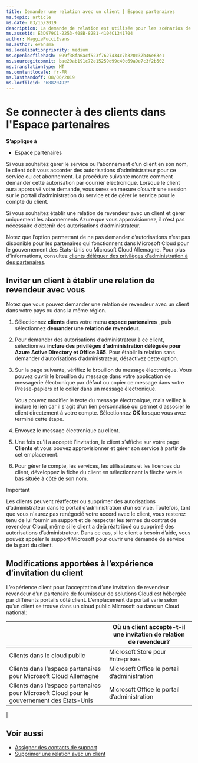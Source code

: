 ```yaml
---
title: Demander une relation avec un client | Espace partenaires
ms.topic: article
ms.date: 03/15/2019
description: La demande de relation est utilisée pour les scénarios de type Multipartenaire et Multicanal. Elle est également utile si un client supprime vos privilèges d’administration délégués et que vous devez les restaurer pour fournir des services d’approvisionnement ou de support.
ms.assetid: E3D979C1-2253-408B-82B1-4104C1341704
author: MaggiePucciEvans
ms.author: evansma
ms.localizationpriority: medium
ms.openlocfilehash: 099f38fa6acf523f7627434c7b320c37b46e63e1
ms.sourcegitcommit: bae29ab191c72e15259d99c40c69a9e7c3f2b502
ms.translationtype: MT
ms.contentlocale: fr-FR
ms.lasthandoff: 08/06/2019
ms.locfileid: "68820492"
---
```

# <a name="connect-with-customers-in-partner-center"></a>Se connecter à des clients dans l'Espace partenaires

**S’applique à**

-  Espace partenaires

Si vous souhaitez gérer le service ou l’abonnement d’un client en son nom, le client doit vous accorder des autorisations d’administrateur pour ce service ou cet abonnement. La procédure suivante montre comment demander cette autorisation par courrier électronique. Lorsque le client aura approuvé votre demande, vous serez en mesure d’ouvrir une session sur le portail d’administration du service et de gérer le service pour le compte du client.

Si vous souhaitez établir une relation de revendeur avec un client et gérer uniquement les abonnements Azure que vous approvisionnez, il n’est pas nécessaire d’obtenir des autorisations d’administrateur.

Notez que l’option permettant de ne pas demander d’autorisations n’est pas disponible pour les partenaires qui fonctionnent dans Microsoft Cloud pour le gouvernement des États-Unis ou Microsoft Cloud Allemagne. Pour plus d’informations, consultez [clients déléguer des privilèges d’administration à des partenaires](https://docs.microsoft.com/partner-center/customers_revoke_admin_privileges).


## <a name="invite-a-customer-to-establish-a-reseller-relationship-with-you"></a>Inviter un client à établir une relation de revendeur avec vous

Notez que vous pouvez demander une relation de revendeur avec un client dans votre pays ou dans la même région.

1.  Sélectionnez **clients** dans votre menu **espace partenaires** , puis sélectionnez **demander une relation de revendeur**.

2.  Pour demander des autorisations d’administrateur à ce client, sélectionnez **inclure des privilèges d’administration déléguée pour Azure Active Directory et Office 365**. Pour établir la relation sans demander d’autorisations d’administrateur, désactivez cette option. 

3.  Sur la page suivante, vérifiez le brouillon du message électronique. Vous pouvez ouvrir le brouillon du message dans votre application de messagerie électronique par défaut ou copier ce message dans votre Presse-papiers et le coller dans un message électronique. 

    Vous pouvez modifier le texte du message électronique, mais veillez à inclure le lien car il s'agit d'un lien personnalisé qui permet d'associer le client directement à votre compte. Sélectionnez **OK** lorsque vous avez terminé cette étape.

3.  Envoyez le message électronique au client.

5.  Une fois qu'il a accepté l’invitation, le client s’affiche sur votre page **Clients** et vous pouvez approvisionner et gérer son service à partir de cet emplacement.

 
6.  Pour gérer le compte, les services, les utilisateurs et les licences du client, développez la fiche du client en sélectionnant la flèche vers le bas située à côté de son nom.


> [!IMPORTANT]  
> Les clients peuvent réaffecter ou supprimer des autorisations d’administrateur dans le portail d’administration d’un service. Toutefois, tant que vous n'aurez pas renégocié votre accord avec le client, vous resterez tenu de lui fournir un support et de respecter les termes du contrat de revendeur Cloud, même si le client a déjà réattribué ou supprimé des autorisations d’administrateur. Dans ce cas, si le client a besoin d’aide, vous pouvez appeler le support Microsoft pour ouvrir une demande de service de la part du client.

## <a name="changes-to-the-customer-invitation-experience"></a>Modifications apportées à l’expérience d’invitation du client

L’expérience client pour l’acceptation d’une invitation de revendeur revendeur d’un partenaire de fournisseur de solutions Cloud est hébergée par différents portails côté client. L’emplacement du portail varie selon qu’un client se trouve dans un cloud public Microsoft ou dans un Cloud national: 

|  | Où un client accepte-t-il une invitation de relation de revendeur? |
|---------|---------
| Clients dans le cloud public | Microsoft Store pour Entreprises |
| Clients dans l’espace partenaires pour Microsoft Cloud Allemagne | Microsoft Office le portail d’administration |
| Clients dans l’espace partenaires pour Microsoft Cloud pour le gouvernement des États-Unis | Microsoft Office le portail d’administration |
|

## <a name="see-also"></a>Voir aussi

- [Assigner des contacts de support](assign-support-contacts.md)
- [Supprimer une relation avec un client](remove-a-relationship.md)
